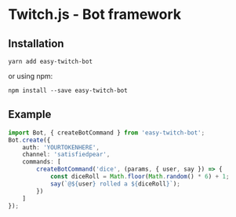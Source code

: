 # Twitch.js - Bot framework

## Installation

	yarn add easy-twitch-bot

or using npm:

	npm install --save easy-twitch-bot

## Example

```typescript
import Bot, { createBotCommand } from 'easy-twitch-bot';
Bot.create({
    auth: 'YOURTOKENHERE',
    channel: 'satisfiedpear',
    commands: [
        createBotCommand('dice', (params, { user, say }) => {
            const diceRoll = Math.floor(Math.random() * 6) + 1;
            say(`@${user} rolled a ${diceRoll}`);
        })
    ]
});
```
